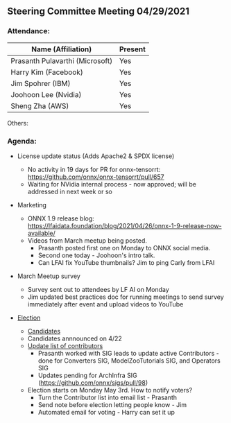 ## Steering Committee Meeting 04/29/2021

### Attendance:

| Name (Affiliation)              | Present  |
| ------------------------------- | -------- |
| Prasanth Pulavarthi (Microsoft) | Yes      |
| Harry Kim (Facebook)            | Yes      |
| Jim Spohrer (IBM)               | Yes      |
| Joohoon Lee (Nvidia)            | Yes      |
| Sheng Zha (AWS)                 | Yes      |

Others:

### Agenda:

* License update status (Adds Apache2 & SPDX license)
    * No activity in 19 days for PR for onnx-tensorrt: https://github.com/onnx/onnx-tensorrt/pull/657
    * Waiting for NVidia internal process - now approved; will be addressed in next week or so

* Marketing
    * ONNX 1.9 release blog: https://lfaidata.foundation/blog/2021/04/26/onnx-1-9-release-now-available/
    * Videos from March meetup being posted.
        * Prasanth posted first one on Monday to ONNX social media.
        * Second one today - Joohoon's intro talk.
        * Can LFAI fix YouTube thumbnails? Jim to ping Carly from LFAI

* March Meetup survey
    * Survey sent out to attendees by LF AI on Monday
    * Jim updated best practices doc for running meetings to send survey immediately after event and upload videos to YouTube

* [Election](https://github.com/onnx/onnx/blob/master/community/sc-election-guidelines.md)
    * [Candidates](https://github.com/onnx/steering-committee/blob/master/elections/2021/list-sc-candidates.md)
    * Candidates annnounced on 4/22
    * [Update list of contributors](https://github.com/onnx/steering-committee/blob/master/elections/2020/list-contributors.md)
        * Prasanth worked with SIG leads to update active Contributors - done for Converters SIG, ModelZooTutorials SIG, and Operators SIG
        * Updates pending for ArchInfra SIG (https://github.com/onnx/sigs/pull/98)
    * Election starts on Monday May 3rd. How to notify voters?
        * Turn the Contributor list into email list - Prasanth
        * Send note before election letting people know - Jim
        * Automated email for voting - Harry can set it up
